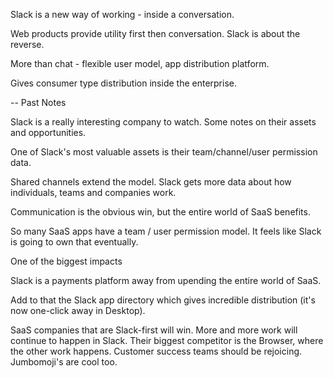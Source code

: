 Slack is a new way of working - inside a conversation. 

Web products provide utility first then conversation. Slack is about the reverse. 

More than chat - flexible user model, app distribution platform. 

Gives consumer type distribution inside the enterprise. 

-- Past Notes

Slack is a really interesting company to watch. Some notes on their assets and opportunities.

One of Slack's most valuable assets is their team/channel/user permission data.

Shared channels extend the model. Slack gets more data about how individuals, teams and companies work. 

Communication is the obvious win, but the entire world of SaaS benefits.

So many SaaS apps have a team / user permission model. It feels like Slack is going to own that eventually.

One of the biggest impacts 

Slack is a payments platform away from upending the entire world of SaaS.

Add to that the Slack app directory which gives incredible distribution (it's now one-click away in Desktop).

SaaS companies that are Slack-first will win.
More and more work will continue to happen in Slack.
Their biggest competitor is the Browser, where the other work happens.
Customer success teams should be rejoicing.
Jumbomoji's are cool too.